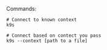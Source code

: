 
Commands:
```shell
# Connect to known context
k9s

# Connect based on contect you pass
k9s --context [path to a file]
```